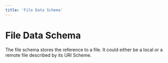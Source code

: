 ```yaml
---
title: 'File Data Schema'
---
```


# File Data Schema

The file schema stores the reference to a file. It could either be a local or a remote file described by its
URI Scheme.




